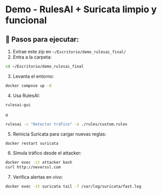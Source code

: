 # Demo - RulesAI + Suricata limpio y funcional

## 🚀 Pasos para ejecutar:

1. Extrae este zip en `~/Escritorio/demo_rulesai_final/`
2. Entra a la carpeta:

```bash
cd ~/Escritorio/demo_rulesai_final
```

3. Levanta el entorno:

```bash
docker compose up -d
```

4. Usa RulesAI:

```bash
rulesai-gui
```
o

```bash
rulesai -c "Detectar tráfico" -o ./rules/custom.rules
```

5. Reinicia Suricata para cargar nuevas reglas:

```bash
docker restart suricata
```

6. Simula tráfico desde el attacker:

```bash
docker exec -it attacker bash
curl http://neverssl.com
```

7. Verifica alertas en vivo:

```bash
docker exec -it suricata tail -f /var/log/suricata/fast.log

```
